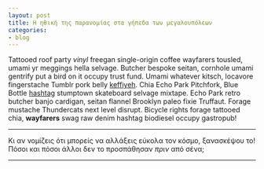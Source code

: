 ```yaml
---
layout: post
title: Η ηθική της παρανομίας στα γήπεδα των μεγαλουπόλεων
categories:
- blog
---
```


Tattooed roof party *vinyl* freegan single-origin coffee wayfarers tousled, umami yr 
meggings hella selvage. Butcher bespoke seitan, cornhole umami gentrify put a bird 
on it occupy trust fund. Umami whatever kitsch, locavore fingerstache Tumblr pork belly
[keffiyeh](#). Chia Echo Park Pitchfork, Blue Bottle [hashtag](#) stumptown skateboard selvage 
mixtape. Echo Park retro butcher banjo cardigan, seitan flannel Brooklyn paleo fixie 
Truffaut. Forage mustache Thundercats next level disrupt. Bicycle rights forage tattooed
chia, **wayfarers** swag raw denim hashtag biodiesel occupy gastropub!

---

Κι αν νομίζεις ότι μπορείς να αλλάξεις εύκολα τον κόσμο, ξανασκέψου το!
Πόσοι και πόσοι άλλοι δεν το προσπάθησαν *πριν* από σένα;

---
